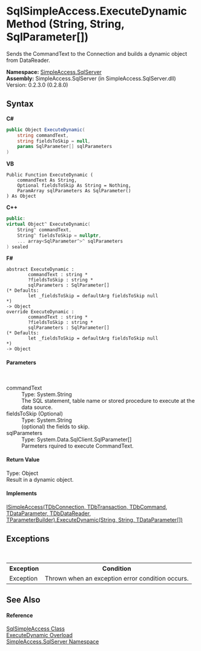 # SqlSimpleAccess.ExecuteDynamic Method (String, String, SqlParameter[])
 

Sends the CommandText to the Connection and builds a dynamic object from DataReader.

**Namespace:**&nbsp;<a href="N_SimpleAccess_SqlServer">SimpleAccess.SqlServer</a><br />**Assembly:**&nbsp;SimpleAccess.SqlServer (in SimpleAccess.SqlServer.dll) Version: 0.2.3.0 (0.2.8.0)

## Syntax

**C#**<br />
``` C#
public Object ExecuteDynamic(
	string commandText,
	string fieldsToSkip = null,
	params SqlParameter[] sqlParameters
)
```

**VB**<br />
``` VB
Public Function ExecuteDynamic ( 
	commandText As String,
	Optional fieldsToSkip As String = Nothing,
	ParamArray sqlParameters As SqlParameter()
) As Object
```

**C++**<br />
``` C++
public:
virtual Object^ ExecuteDynamic(
	String^ commandText, 
	String^ fieldsToSkip = nullptr, 
	... array<SqlParameter^>^ sqlParameters
) sealed
```

**F#**<br />
``` F#
abstract ExecuteDynamic : 
        commandText : string * 
        ?fieldsToSkip : string * 
        sqlParameters : SqlParameter[] 
(* Defaults:
        let _fieldsToSkip = defaultArg fieldsToSkip null
*)
-> Object 
override ExecuteDynamic : 
        commandText : string * 
        ?fieldsToSkip : string * 
        sqlParameters : SqlParameter[] 
(* Defaults:
        let _fieldsToSkip = defaultArg fieldsToSkip null
*)
-> Object 
```


#### Parameters
&nbsp;<dl><dt>commandText</dt><dd>Type: System.String<br />The SQL statement, table name or stored procedure to execute at the data source.</dd><dt>fieldsToSkip (Optional)</dt><dd>Type: System.String<br />(optional) the fields to skip.</dd><dt>sqlParameters</dt><dd>Type: System.Data.SqlClient.SqlParameter[]<br />Parmeters rquired to execute CommandText.</dd></dl>

#### Return Value
Type: Object<br />Result in a dynamic object.

#### Implements
<a href="M_SimpleAccess_Core_ISimpleAccess_6_ExecuteDynamic_3">ISimpleAccess(TDbConnection, TDbTransaction, TDbCommand, TDataParameter, TDbDataReader, TParameterBuilder).ExecuteDynamic(String, String, TDataParameter[])</a><br />

## Exceptions
&nbsp;<table><tr><th>Exception</th><th>Condition</th></tr><tr><td>Exception</td><td>Thrown when an exception error condition occurs.</td></tr></table>

## See Also


#### Reference
<a href="T_SimpleAccess_SqlServer_SqlSimpleAccess">SqlSimpleAccess Class</a><br /><a href="Overload_SimpleAccess_SqlServer_SqlSimpleAccess_ExecuteDynamic">ExecuteDynamic Overload</a><br /><a href="N_SimpleAccess_SqlServer">SimpleAccess.SqlServer Namespace</a><br />